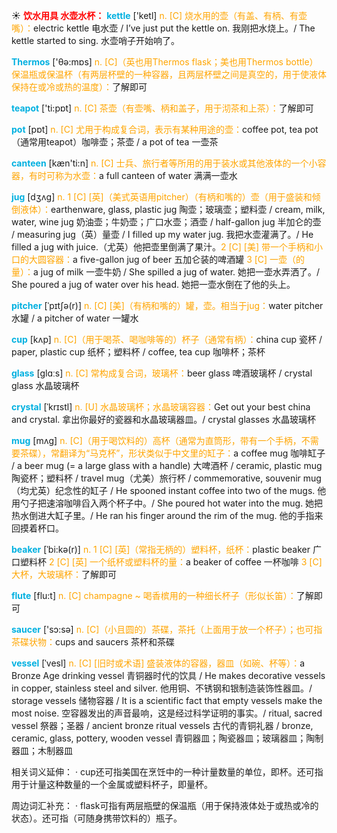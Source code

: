 ☀ <font color="red">**饮水用具 水壶水杯：**</font>
<font color="sky blue">**kettle**</font> ['ketl] 
<font color="orange">n. [C] 烧水用的壶（有盖、有柄、有壶嘴）：</font>electric kettle 电水壶 / I’ve just put the kettle on. 我刚把水烧上。/ The kettle started to sing. 水壶哨子开始响了。

<font color="sky blue">**Thermos**</font> ['θə:mɒs] 
<font color="orange">n. [C]（英也用Thermos flask；美也用Thermos bottle）保温瓶或保温杯（有两层杯壁的一种容器，且两层杯壁之间是真空的，用于使液体保持在或冷或热的温度）：</font>了解即可

<font color="sky blue">**teapot**</font> ['ti:pɒt] 
<font color="orange">n. [C] 茶壶（有壶嘴、柄和盖子，用于沏茶和上茶）：</font>了解即可

<font color="sky blue">**pot**</font> [pɒt] 
<font color="orange">n. [C] 尤用于构成复合词，表示有某种用途的壶：</font>coffee pot, tea pot（通常用teapot）咖啡壶；茶壶 / a pot of tea 一壶茶

<font color="sky blue">**canteen**</font> [kæn'ti:n] 
<font color="orange">n. [C] 士兵、旅行者等所用的用于装水或其他液体的一个小容器，有时可称为水壶：</font>a full canteen of water 满满一壶水
                     
<font color="sky blue">**jug**</font> [dʒʌg]
<font color="orange">n. 1 [C] [英]（美式英语用pitcher）（有柄和嘴的）壶（用于盛装和倾倒液体）：</font>earthenware, glass, plastic jug 陶壶；玻璃壶；塑料壶 / cream, milk, water, wine jug 奶油壶；牛奶壶；广口水壶；酒壶 / half-gallon jug 半加仑的壶 / measuring jug（英）量壶 / I filled up my water jug. 我把水壶灌满了。/ He filled a jug with juice.（尤英）他把壶里倒满了果汁。<font color="orange">2 [C] [美] 带一个手柄和小口的大圆容器：</font>a five-gallon jug of beer 五加仑装的啤酒罐 <font color="orange">3 [C] 一壶（的量）：</font>a jug of milk 一壶牛奶 / She spilled a jug of water. 她把一壶水弄洒了。/ She poured a jug of water over his head. 她把一壶水倒在了他的头上。

<font color="sky blue">**pitcher**</font> [ˈpɪtʃə(r)]
<font color="orange">n. [C] [美]（有柄和嘴的）罐，壶。相当于jug：</font>water pitcher 水罐 / a pitcher of water 一罐水

<font color="sky blue">**cup**</font> [kʌp] 
<font color="orange">n. [C]（用于喝茶、喝咖啡等的）杯子（通常有柄）：</font>china cup 瓷杯 / paper, plastic cup 纸杯；塑料杯 / coffee, tea cup 咖啡杯；茶杯

<font color="sky blue">**glass**</font> [ɡlɑːs] 
<font color="orange">n. [C] 常构成复合词，玻璃杯：</font>beer glass 啤酒玻璃杯 / crystal glass 水晶玻璃杯
           
<font color="sky blue">**crystal**</font> [ˈkrɪstl]
<font color="orange">n. [U] 水晶玻璃杯；水晶玻璃容器：</font>Get out your best china and crystal. 拿出你最好的瓷器和水晶玻璃器皿。/ crystal glasses 水晶玻璃杯
 
<font color="sky blue">**mug**</font> [mʌg]
<font color="orange">n. [C]（用于喝饮料的）高杯（通常为直筒形，带有一个手柄，不需要茶碟），常翻译为“马克杯”，形状类似于中文里的缸子：</font>a coffee mug 咖啡缸子 / a beer mug (= a large glass with a handle) 大啤酒杯 / ceramic, plastic mug 陶瓷杯；塑料杯 / travel mug（尤美）旅行杯 / commemorative, souvenir mug（均尤英）纪念性的缸子 / He spooned instant coffee into two of the mugs. 他用勺子把速溶咖啡舀入两个杯子中。/ She poured hot water into the mug. 她把热水倒进大缸子里。/ He ran his finger around the rim of the mug. 他的手指来回摸着杯口。

<font color="sky blue">**beaker**</font> [ˈbi:kə(r)]
<font color="orange">n. 1 [C] [英]（常指无柄的）塑料杯，纸杯：</font>plastic beaker 广口塑料杯 <font color="orange">2 [C] [英] 一个纸杯或塑料杯的量：</font>a beaker of coffee 一杯咖啡 <font color="orange">3 [C] 大杯，大玻璃杯：</font>了解即可

<font color="sky blue">**flute**</font> [flu:t]
<font color="orange">n. [C] champagne ~ 喝香槟用的一种细长杯子（形似长笛）：</font>了解即可

<font color="sky blue">**saucer**</font> ['sɔ:sə] 
<font color="orange">n. [C]（小且圆的）茶碟，茶托（上面用于放一个杯子）；也可指茶碟状物：</font>cups and saucers 茶杯和茶碟
           
<font color="sky blue">**vessel**</font> [ˈvesl]
<font color="orange">n. [C] [旧时或术语] 盛装液体的容器，器皿（如碗、杯等）：</font>a Bronze Age drinking vessel 青铜器时代的饮具 / He makes decorative vessels in copper, stainless steel and silver. 他用铜、不锈钢和银制造装饰性器皿。/ storage vessels 储物容器 / It is a scientific fact that empty vessels make the most noise. 空容器发出的声音最响，这是经过科学证明的事实。/ ritual, sacred vessel 祭器；圣器 / ancient bronze ritual vessels 古代的青铜礼器 / bronze, ceramic, glass, pottery, wooden vessel 青铜器皿；陶瓷器皿；玻璃器皿；陶制器皿；木制器皿

相关词义延伸：
· cup还可指美国在烹饪中的一种计量数量的单位，即杯。还可指用于计量这种数量的一个金属或塑料杯子，即量杯。

周边词汇补充：
· flask可指有两层瓶壁的保温瓶（用于保持液体处于或热或冷的状态）。还可指（可随身携带饮料的）瓶子。